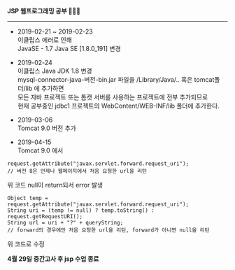 **JSP 웹프로그래밍 공부 👩🏻‍💻**

----  

- 2019-02-21 ~ 2019-02-23   
이클립스 에러로 인해   
JavaSE - 1.7 Java SE [1.8.0_191] 변경   


- 2019-02-24  
이클립스 Java JDK 1.8 변경  
mysql-connector-java-버전-bin.jar 파일을 /Library/Java/.. 혹은 tomcat폴더/lib 에 추가하면    
모든 자바 프로젝트 또는 톰캣 서버를 사용하는 프로젝트에 전부 추가되므로     
현재 공부중인 jdbc1 프로젝트의 WebContent/WEB-INF/lib 폴더에 추가한다.  


- 2019-03-06   
Tomcat 9.0 버전 추가  


- 2019-04-15      
Tomcat 9.0 에서    
```
request.getAttribute("javax.servlet.forward.request_uri");
// 버전 8은 언제나 웹페이지에서 처음 요청한 url을 리턴
```
위 코드 null이 return되서 error 발생    

```
Object temp = request.getAttribute("javax.servlet.forward.request_uri");
String uri = (temp != null) ? temp.toString() : request.getRequestURI();
String url = uri + "?" + queryString; 
// forward의 경우에만 처음 요청한 url을 리턴, forward가 아니면 null을 리턴
```
위 코드로 수정    

**4월 29일 중간고사 후 jsp 수업 종료**
